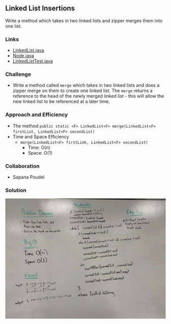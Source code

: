 ## Linked List Insertions
Write a method which takes in two linked lists and zipper merges them into one list.


### Links
* [LinkedList.java](../code401challenges/src/main/java/linkedList/LinkedList.java) 
* [Node.java](../code401challenges/src/main/java/linkedList/Node.java)
* [LinkedListTest.java](../code401challenges/src/test/java/linkedList/LinkedListTest.java)

### Challenge
* Write a method called `merge` which takes in two linked lists and does a zipper merge on them to create one linked list. The `merge` returns a reference to the head of the newly merged linked list - this will allow the new linked list to be referenced at a later time.

### Approach and Efficiency
* The method `public static <F> LinkedList<F> merge(LinkedList<F> firstList, LinkedList<F> secondList)`
* Time and Space Efficiency
  * `merge(LinkedList<F> firstLink, LinkedList<F> secondList)`
    * Time: O(n)
    * Space: O(1)

### Collaboration
* Sapana Poudel

### Solution
![append](../assets/linked-list-merge.jpg)
